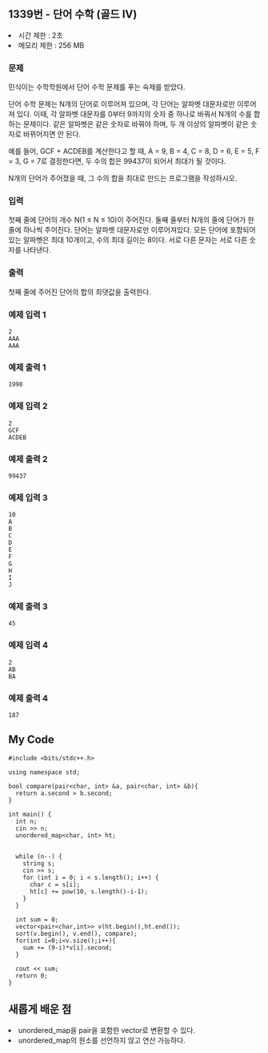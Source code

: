 ## 1339번 - 단어 수학 (골드 IV)

<li>시간 제한 : 2초
<li>메모리 제한 : 256 MB

### 문제
민식이는 수학학원에서 단어 수학 문제를 푸는 숙제를 받았다.<br>

단어 수학 문제는 N개의 단어로 이루어져 있으며, 
각 단어는 알파벳 대문자로만 이루어져 있다. 이때,
각 알파벳 대문자를 0부터 9까지의 숫자 중 하나로 바꿔서 N개의 수를 합하는 문제이다. 
같은 알파벳은 같은 숫자로 바꿔야 하며, 두 개 이상의 알파벳이 같은 숫자로 바뀌어지면 안 된다.<br>

예를 들어, GCF + ACDEB를 계산한다고 할 때, A = 9, B = 4, C = 8, 
D = 6, E = 5, F = 3, G = 7로 결정한다면, 두 수의 합은 99437이 되어서 최대가 될 것이다.<br>

N개의 단어가 주어졌을 때, 그 수의 합을 최대로 만드는 프로그램을 작성하시오.

### 입력
첫째 줄에 단어의 개수 N(1 ≤ N ≤ 10)이 주어진다. 
둘째 줄부터 N개의 줄에 단어가 한 줄에 하나씩 주어진다.
단어는 알파벳 대문자로만 이루어져있다. 모든 단어에 포함되어 있는 알파벳은 최대 10개이고, 
수의 최대 길이는 8이다. 서로 다른 문자는 서로 다른 숫자를 나타낸다.<br>
  
### 출력
첫째 줄에 주어진 단어의 합의 최댓값을 출력한다.

### 예제 입력 1
```
2
AAA
AAA
```
### 예제 출력 1
```
1998
```
### 예제 입력 2
```
2
GCF
ACDEB
```
### 예제 출력 2
```
99437
```
### 예제 입력 3
```
10
A
B
C
D
E
F
G
H
I
J
```
### 예제 출력 3
```
45
```
### 예제 입력 4
```
2
AB
BA
```
### 예제 출력 4
```
187
```

## My Code
```
#include <bits/stdc++.h>

using namespace std;

bool compare(pair<char, int> &a, pair<char, int> &b){
  return a.second > b.second;
}

int main() {
  int n;
  cin >> n;
  unordered_map<char, int> ht;


  while (n--) {
    string s;
    cin >> s;
    for (int i = 0; i < s.length(); i++) {
      char c = s[i];
      ht[c] += pow(10, s.length()-i-1);
    }
  }
  
  int sum = 0;
  vector<pair<char,int>> v(ht.begin(),ht.end());
  sort(v.begin(), v.end(), compare);
  for(int i=0;i<v.size();i++){
    sum += (9-i)*v[i].second;
  }
  
  cout << sum;
  return 0;
}
```
## 새롭게 배운 점

<li>unordered_map을 pair<key, value>을 포함한 vector로 변환할 수 있다.<br>
<li>unordered_map의 원소를 선언하지 않고 연산 가능하다.
